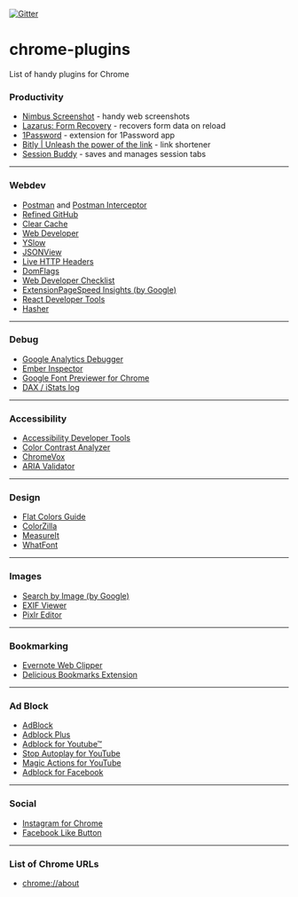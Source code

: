 [![Gitter](https://badges.gitter.im/jucke/chrome-plugins.svg)](https://gitter.im/jucke/chrome-plugins?utm_source=badge&utm_medium=badge&utm_campaign=pr-badge)

chrome-plugins
==============

List of handy plugins for Chrome

### Productivity

* [Nimbus Screenshot](https://chrome.google.com/webstore/detail/nimbus-screenshotbpconcjcammlapcogcnnelfmaeghhagj) - handy web screenshots
* [Lazarus: Form Recovery](https://chrome.google.com/webstore/detail/lazarus-form-recovery/loljledaigphbcpfhfmgopdkppkifgno) - recovers form data on reload
* [1Password](https://chrome.google.com/webstore/detail/1password/hdmbinomkfhmgknkoicejolfdfjeajmk?hl=en-US) - extension for 1Password app
* [Bitly | Unleash the power of the link](https://chrome.google.com/webstore/detail/bitly-unleash-the-power-o/iabeihobmhlgpkcgjiloemdbofjbdcic) - link shortener
* [Session Buddy](https://chrome.google.com/webstore/detail/session-buddy/edacconmaakjimmfgnblocblbcdcpbko) - saves and manages session tabs

---

### Webdev

* [Postman](https://chrome.google.com/webstore/detail/postman/fhbjgbiflinjbdggehcddcbncdddomop) and [Postman Interceptor](https://chrome.google.com/webstore/detail/postman-interceptor/aicmkgpgakddgnaphhhpliifpcfhicfo/related)
* [Refined GitHub](https://chrome.google.com/webstore/detail/refined-github/hlepfoohegkhhmjieoechaddaejaokhf)
* [Clear Cache](https://chrome.google.com/webstore/detail/clear-cache/cppjkneekbjaeellbfkmgnhonkkjfpdn)
* [Web Developer](https://chrome.google.com/webstore/detail/web-developer/bfbameneiokkgbdmiekhjnmfkcnldhhm)
* [YSlow](https://chrome.google.com/webstore/detail/yslow/ninejjcohidippngpapiilnmkgllmakh)
* [JSONView](https://chrome.google.com/webstore/detail/jsonview/chklaanhfefbnpoihckbnefhakgolnmc)
* [Live HTTP Headers](https://chrome.google.com/webstore/detail/live-http-headers/iaiioopjkcekapmldfgbebdclcnpgnlo)
* [DomFlags](http://domflags.com/)
* [Web Developer Checklist](https://chrome.google.com/webstore/detail/web-developer-checklist/iahamcpedabephpcgkeikbclmaljebjp/related)
* [ExtensionPageSpeed Insights (by Google)](https://chrome.google.com/webstore/detail/pagespeed-insights-by-goo/gplegfbjlmmehdoakndmohflojccocli)
* [React Developer Tools](https://chrome.google.com/webstore/detail/react-developer-tools/fmkadmapgofadopljbjfkapdkoienihi)
* [Hasher](https://chrome.google.com/webstore/detail/hasher/kignjplbjlocolcfldfhbonmbblpfbjb)

---

### Debug

* [Google Analytics Debugger](https://chrome.google.com/webstore/detail/google-analytics-debugger/jnkmfdileelhofjcijamephohjechhna)
* [Ember Inspector](https://chrome.google.com/webstore/detail/ember-inspector/bmdblncegkenkacieihfhpjfppoconhi)
* [Google Font Previewer for Chrome](https://chrome.google.com/webstore/detail/google-font-previewer-for/engndlnldodigdjamndkplafgmkkencc)
* [DAX / iStats log](https://chrome.google.com/webstore/detail/dax-istats-log/jgkkagdpkhpdpddcegfcahbakhefbbga)

---

### Accessibility

* [Accessibility Developer Tools](https://chrome.google.com/webstore/detail/accessibility-developer-t/fpkknkljclfencbdbgkenhalefipecmb)
* [Color Contrast Analyzer](https://chrome.google.com/webstore/detail/color-contrast-analyzer/dagdlcijhfbmgkjokkjicnnfimlebcll)
* [ChromeVox](https://chrome.google.com/webstore/detail/chromevox/kgejglhpjiefppelpmljglcjbhoiplfn?hl=en)
* [ARIA Validator](https://chrome.google.com/webstore/detail/aria-validator/oigghlanfjgnkcndchmnlnmaojahnjoc)


---


### Design
* [Flat Colors Guide](https://chrome.google.com/webstore/detail/flat-colors-guide/nienncdeogcamkahjjmaaipnojjokbok/related)
* [ColorZilla](https://chrome.google.com/webstore/detail/colorzilla/bhlhnicpbhignbdhedgjhgdocnmhomnp)
* [MeasureIt](https://chrome.google.com/webstore/detail/measureit/pokhcahijjfkdccinalifdifljglhclm)
* [WhatFont](https://chrome.google.com/webstore/detail/whatfont/jabopobgcpjmedljpbcaablpmlmfcogm)

---

### Images
* [Search by Image (by Google)](https://chrome.google.com/webstore/detail/search-by-image-by-google/dajedkncpodkggklbegccjpmnglmnflm)
* [EXIF Viewer](https://chrome.google.com/webstore/detail/exif-viewer/nafpfdcmppffipmhcpkbplhkoiekndck)
* [Pixlr Editor](https://chrome.google.com/webstore/detail/pixlr-editor/icmaknaampgiegkcjlimdiidlhopknpk)


---

### Bookmarking

* [Evernote Web Clipper](https://chrome.google.com/webstore/detail/evernote-web-clipper/pioclpoplcdbaefihamjohnefbikjilc)
* [Delicious Bookmarks Extension](https://chrome.google.com/webstore/detail/delicious-bookmarks-exten/mnaelnkmidnndgikjbiifihgklnocljd)

---

### Ad Block

* [AdBlock](https://chrome.google.com/webstore/detail/adblock/gighmmpiobklfepjocnamgkkbiglidom)
* [Adblock Plus](https://chrome.google.com/webstore/detail/adblock-plus/cfhdojbkjhnklbpkdaibdccddilifddb)
* [Adblock for Youtube™](https://chrome.google.com/webstore/detail/adblock-for-youtube/cmedhionkhpnakcndndgjdbohmhepckk)
* [Stop Autoplay for YouTube](https://chrome.google.com/webstore/detail/stop-autoplay-for-youtube/lgdfnbpkmkkdhgidgcpdkgpdlfjcgnnh)
* [Magic Actions for YouTube](https://chrome.google.com/webstore/detail/magic-actions-for-youtube/abjcfabbhafbcdfjoecdgepllmpfceif)
* [Adblock for Facebook](https://chrome.google.com/webstore/detail/adblock-for-facebook/jbfjodonncabnangfknilmabjfofdikc)

---

### Social

* [Instagram for Chrome](https://chrome.google.com/webstore/detail/instagram-for-chrome/opnbmdkdflhjiclaoiiifmheknpccalb)
* [Facebook Like Button](https://chrome.google.com/webstore/detail/facebook-like-button/jehaijobeonhempacbjelicepjkhoidi)

---

### List of Chrome URLs

* [chrome://about](chrome://about)

